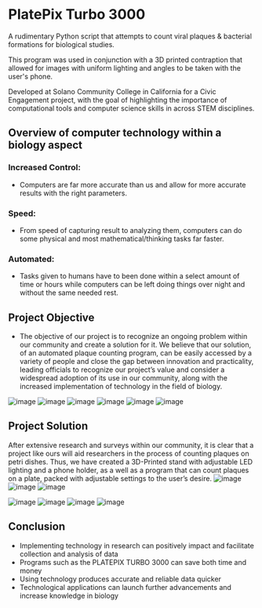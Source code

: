 # PlatePix Turbo 3000
A rudimentary Python script that attempts to count viral plaques &amp; bacterial formations for biological studies.

This program was used in conjunction with a 3D printed contraption that allowed for images with uniform lighting and angles to be taken with the user's phone.

Developed at Solano Community College in California for a Civic Engagement project, with the goal of highlighting the importance of computational tools and computer science skills in across STEM disciplines.

## Overview of computer technology within a biology aspect
### Increased Control:
* Computers are far more accurate than us and allow for more accurate results with the right parameters.
### Speed:
* From speed of capturing result to analyzing them, computers can do some physical and most mathematical/thinking tasks far faster.
### Automated:
* Tasks given to humans have to been done within a select amount of time or hours while computers can be left doing things over night and without the same needed rest.

## Project Objective
* The objective of our project is to recognize an ongoing problem within our community and create a solution for it. We believe that our solution, of an automated plaque counting program, can be easily accessed by a variety of people and close the gap between innovation and practicality, leading officials to recognize our project’s value and consider a widespread adoption of its use in our community, along with the increased implementation of technology in the field of biology.

![image](https://github.com/Iemontine/plaque-counter/assets/95956143/3809c6c8-d662-4728-8ee7-8a067da54c04)
![image](https://github.com/Iemontine/plaque-counter/assets/95956143/f8cae9f4-57b0-4d50-8681-b830910fdc1f)
![image](https://github.com/Iemontine/plaque-counter/assets/95956143/14252421-7294-4d69-bacb-2f737bdbee3f)
![image](https://github.com/Iemontine/plaque-counter/assets/95956143/c86d431f-c427-4102-948c-16352f359432)
![image](https://github.com/Iemontine/plaque-counter/assets/95956143/08164ce7-268e-4a1f-b4bd-2609f803a27c)
![image](https://github.com/Iemontine/plaque-counter/assets/95956143/543f250b-80e3-45a4-ada6-da6132f852ee)

## Project Solution
After extensive research and surveys within our community, it is clear that a project like ours will aid researchers in the process of counting plaques on petri dishes. 
Thus, we have created a 3D-Printed stand with adjustable LED lighting and a phone holder, as a well as a program that can count plaques on a plate, packed with adjustable settings to the user’s desire. 
![image](https://github.com/Iemontine/plaque-counter/assets/95956143/206304fc-cd0e-4eac-b64b-eae31712087f)
![image](https://github.com/Iemontine/plaque-counter/assets/95956143/e4a0b12c-650c-4b64-9ae2-9c40b851b741)
![image](https://github.com/Iemontine/plaque-counter/assets/95956143/db7cc657-43b8-461a-afc3-6076a387956e)

![image](https://github.com/Iemontine/plaque-counter/assets/95956143/6a761b10-e46b-49e3-bb9d-146290951d99)
![image](https://github.com/Iemontine/plaque-counter/assets/95956143/d8f5902b-71ed-4647-a15f-8ac5514af037)
![image](https://github.com/Iemontine/plaque-counter/assets/95956143/81c542e2-b62b-4235-b54c-5db449ee8e83)
![image](https://github.com/Iemontine/plaque-counter/assets/95956143/97c35ce0-f962-43c1-a5da-c0f96f2180b7)

## Conclusion
* Implementing technology in research can positively impact and facilitate collection and analysis of data
* Programs such as the PLATEPIX TURBO 3000 can save both time and money
* Using technology produces accurate and reliable data quicker
* Technological applications can launch further advancements and increase knowledge in biology
